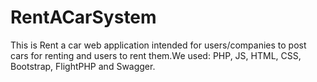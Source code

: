 # RentACarSystem

This is Rent a car web application intended for users/companies to post cars for renting and users to rent them.We used: PHP, JS, HTML, CSS, Bootstrap, FlightPHP and Swagger.
